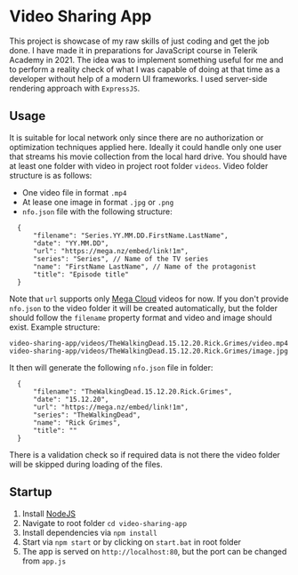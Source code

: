 # Video Sharing App
This project is showcase of my raw skills of just coding and get the job done. I have made it in preparations for JavaScript course in Telerik Academy in 2021. The idea was to implement something useful for me and to perform a reality check of what I was capable of doing  at that time as a developer without help of a modern UI frameworks. I used server-side rendering approach with ``ExpressJS``.

## Usage
It is suitable for local network only since there are no authorization or optimization techniques applied here. Ideally it could handle only one user that streams his movie collection from the local hard drive. You should have at least one folder with video in project root folder ``videos``. Video folder structure is as follows:
- One video file in format ``.mp4``
- At lease one image in format ``.jpg`` or ``.png``
- ``nfo.json`` file with the following structure:
```  
  {
      "filename": "Series.YY.MM.DD.FirstName.LastName",
      "date": "YY.MM.DD",
      "url": "https://mega.nz/embed/link!1m", 
      "series": "Series", // Name of the TV series
      "name": "FirstName LastName", // Name of the protagonist
      "title": "Episode title"
  }
```
Note that ``url`` supports only [Mega Cloud](https://mega.io/) videos for now.
If you don't provide ``nfo.json`` to the video folder it will be created automatically, but the folder should follow the ``filename`` property format and video and image should exist. Example structure:
```
video-sharing-app/videos/TheWalkingDead.15.12.20.Rick.Grimes/video.mp4
video-sharing-app/videos/TheWalkingDead.15.12.20.Rick.Grimes/image.jpg
```
It then will generate the following ``nfo.json`` file in folder:
```
  {
      "filename": "TheWalkingDead.15.12.20.Rick.Grimes",
      "date": "15.12.20",
      "url": "https://mega.nz/embed/link!1m", 
      "series": "TheWalkingDead",
      "name": "Rick Grimes",
      "title": ""
  }
```
There is a validation check so if required data is not there the video folder will be skipped during loading of the files.

## Startup
1. Install [NodeJS](https://nodejs.org/)
2. Navigate to root folder ``cd video-sharing-app``
3. Install dependencies via ``npm install``
4. Start via ``npm start`` or by clicking on ``start.bat`` in root folder
5. The app is served on ``http://localhost:80``, but the port can be changed from ``app.js``
